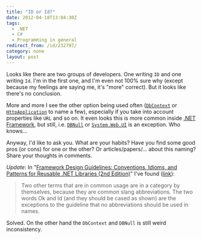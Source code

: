 ```yaml
---
title: "ID or Id?"
date: 2012-04-18T13:04:30Z
tags:
  - .NET
  - C#
  - Programming in general
redirect_from: /id/232797/
category: none
layout: post
---
```

Looks like there are two groups of developers. One writing `ID` and one writing `Id`. I'm in the first one, and I'm even not 100% sure why (except because my feelings are saying me, it's "more" correct). But it looks like there's no conclusion.

More and more I see the other option being used often ([`DbContext`][1] or [`HttpApplication`][2] to name a few), especially if you take into account properties like `URL` and so on. It even looks this is more common inside [.NET Framework][3], but still, i.e. [`DBNull`][4] or [`System.Web.UI`][5] is an exception. Who knows...

Anyway, I'd like to ask you. What are your habits? Have you find some good pros (or cons) for one or the other? Or articles/papers/... about this naming? Share your thoughts in comments.

_Update:_ In "[Framework Design Guidelines: Conventions, Idioms, and Patterns for Reusable .NET Libraries (2nd Edition)][6]" I've found ([link][7]):

> Two other terms that are in common usage are in a category by themselves, because they are common slang abbreviations. The two words Ok and Id (and they should be cased as shown) are the exceptions to the guideline that no abbreviations should be used in names.

Solved. On the other hand the `DbContext` and `DBNull` is still weird inconsistency.

[1]: http://msdn.microsoft.com/en-us/library/system.data.entity.dbcontext.aspx
[2]: http://msdn.microsoft.com/en-us/library/system.web.httpapplication.aspx
[3]: http://www.microsoft.com/net
[4]: http://msdn.microsoft.com/en-us/library/system.dbnull.aspx
[5]: http://msdn.microsoft.com/en-us/library/system.web.ui.aspx
[6]: https://kindle.amazon.com/work/framework-design-guidelines-conventions-ebook/B001868XIQ/B0017SWPNO
[7]: https://kindle.amazon.com/post/yf-A47m2S7WC6KD4RSgbVQ
